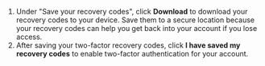 1. Under "Save your recovery codes", click **Download** to download your recovery codes to your device. Save them to a secure location because your recovery codes can help you get back into your account if you lose access.
1. After saving your two-factor recovery codes, click **I have saved my recovery codes** to enable two-factor authentication for your account.

